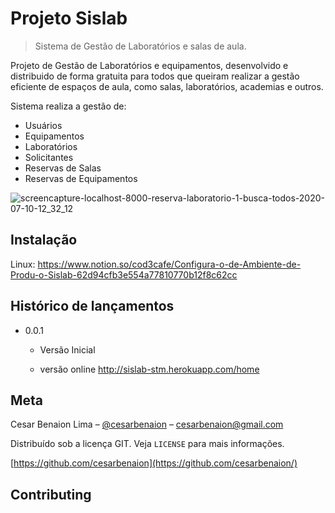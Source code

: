 # Projeto Sislab
> Sistema de Gestão de Laboratórios e salas de aula.


Projeto de Gestão de Laboratórios e equipamentos, desenvolvido e distribuido de forma gratuita para todos que queiram realizar a gestão eficiente de espaços de aula, como salas, laboratórios, academias e outros.

Sistema realiza a gestão de:
* Usuários
* Equipamentos
* Laboratórios
* Solicitantes
* Reservas de Salas 
* Reservas de Equipamentos

![screencapture-localhost-8000-reserva-laboratorio-1-busca-todos-2020-07-10-12_32_12](https://user-images.githubusercontent.com/20133000/87186897-a8d1ff00-c2c2-11ea-8499-a692ff738a01.png)



## Instalação

Linux:
https://www.notion.so/cod3cafe/Configura-o-de-Ambiente-de-Produ-o-Sislab-62d94cfb3e554a77810770b12f8c62cc


## Histórico de lançamentos

* 0.0.1
    * Versão Inicial
    
    * versão online
http://sislab-stm.herokuapp.com/home

## Meta

Cesar Benaion Lima – [@cesarbenaion](https://twitter.com/...) – cesarbenaion@gmail.com

Distribuído sob a licença GIT. Veja `LICENSE` para mais informações.

[https://github.com/cesarbenaion](https://github.com/cesarbenaion/)

## Contributing


[npm-image]: https://img.shields.io/npm/v/datadog-metrics.svg?style=flat-square
[npm-url]: https://npmjs.org/package/datadog-metrics
[npm-downloads]: https://img.shields.io/npm/dm/datadog-metrics.svg?style=flat-square
[travis-image]: https://img.shields.io/travis/dbader/node-datadog-metrics/master.svg?style=flat-square
[travis-url]: https://travis-ci.org/dbader/node-datadog-metrics
[wiki]: https://github.com/seunome/seuprojeto/wiki
